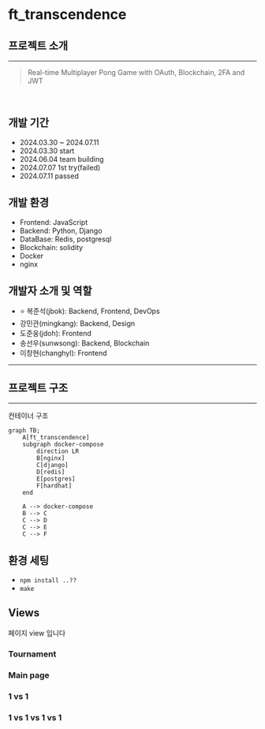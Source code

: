 # ft_transcendence

## 프로젝트 소개
-------------------

<blockquote>Real-time Multiplayer Pong Game with OAuth, Blockchain, 2FA and JWT</blockquote>
<br>

## 개발 기간
- 2024.03.30 ~ 2024.07.11
- 2024.03.30 start
- 2024.06.04 team building
- 2024.07.07 1st try(failed)
- 2024.07.11 passed

## 개발 환경
- Frontend: JavaScript
- Backend: Python, Django
- DataBase: Redis, postgresql
- Blockchain: solidity
- Docker
- nginx

## 개발자 소개 및 역할
- ⭐ 복준석(jbok): Backend, Frontend, DevOps
- 강민관(mingkang): Backend, Design
- 도준웅(jdoh): Frontend
- 송선우(sunwsong): Backend, Blockchain
- 이창현(changhyl): Frontend

*******************
## 프로젝트 구조
-------------------
컨테이너 구조
```mermaid
graph TB;
    A[ft_transcendence]
    subgraph docker-compose
        direction LR
        B[nginx]
        C[django]
        D[redis]
        E[postgres]
        F[hardhat]
    end

    A --> docker-compose
    B --> C
    C --> D
    C --> E
    C --> F
```

## 환경 세팅

- `npm install ..??` <br>
- `make`

## Views
페이지 view 입니다
### Tournament
### Main page
### 1 vs 1
### 1 vs 1 vs 1 vs 1